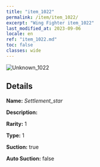 ```yaml
---
title: "item_1022"
permalink: /item/item_1022/
excerpt: "Wing Fighter item_1022"
last_modified_at: 2023-09-06
locale: en
ref: "item_1022.md"
toc: false
classes: wide
---
```



 ![Unknown_1022](/images/item/Settlement_star_p.png)



## Details

 **Name:** *Settlement_star* 

 **Description:** 

 **Rarity:** 1 

 **Type:** 1 

 **Suction:** true 

 **Auto Suction:** false 



